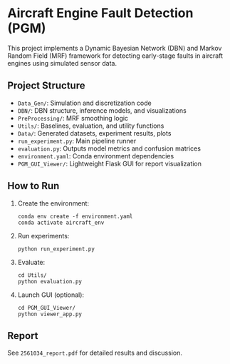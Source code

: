 # Aircraft Engine Fault Detection (PGM)

This project implements a Dynamic Bayesian Network (DBN) and Markov Random Field (MRF) framework for detecting early-stage faults in aircraft engines using simulated sensor data.

## Project Structure

- `Data_Gen/`: Simulation and discretization code
- `DBN/`: DBN structure, inference models, and visualizations
- `PreProcessing/`: MRF smoothing logic
- `Utils/`: Baselines, evaluation, and utility functions
- `Data/`: Generated datasets, experiment results, plots
- `run_experiment.py`: Main pipeline runner
- `evaluation.py`: Outputs model metrics and confusion matrices
- `environment.yaml`: Conda environment dependencies
- `PGM_GUI_Viewer/`: Lightweight Flask GUI for report visualization

## How to Run

1. Create the environment:
   ```
   conda env create -f environment.yaml
   conda activate aircraft_env
   ```

2. Run experiments:
   ```
   python run_experiment.py
   ```

3. Evaluate:
   ```
   cd Utils/
   python evaluation.py
   ```

4. Launch GUI (optional):
   ```
   cd PGM_GUI_Viewer/
   python viewer_app.py
   ```

## Report

See `2561034_report.pdf` for detailed results and discussion.
